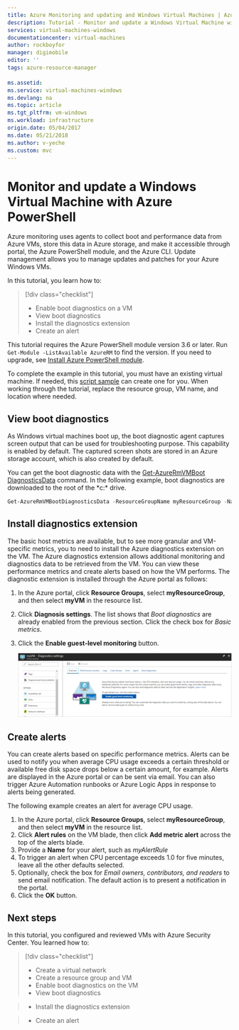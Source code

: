 ```yaml
---
title: Azure Monitoring and updating and Windows Virtual Machines | Azure
description: Tutorial - Monitor and update a Windows Virtual Machine with Azure PowerShell 
services: virtual-machines-windows
documentationcenter: virtual-machines
author: rockboyfor
manager: digimobile
editor: ''
tags: azure-resource-manager

ms.assetid: 
ms.service: virtual-machines-windows
ms.devlang: na
ms.topic: article
ms.tgt_pltfrm: vm-windows
ms.workload: infrastructure
origin.date: 05/04/2017
ms.date: 05/21/2018
ms.author: v-yeche
ms.custom: mvc
---
```


# Monitor and update a Windows Virtual Machine with Azure PowerShell

Azure monitoring uses agents to collect boot and performance data from Azure VMs, store this data in Azure storage, and make it accessible through portal, the Azure PowerShell module, and the Azure CLI. Update management allows you to manage updates and patches for your Azure Windows VMs.

In this tutorial, you learn how to:

> [!div class="checklist"]
> * Enable boot diagnostics on a VM
> * View boot diagnostics
> * Install the diagnostics extension
> * Create an alert

This tutorial requires the Azure PowerShell module version 3.6 or later. Run `Get-Module -ListAvailable AzureRM` to find the version. If you need to upgrade, see [Install Azure PowerShell module](https://docs.microsoft.com/powershell/azure/install-azurerm-ps).

To complete the example in this tutorial, you must have an existing virtual machine. If needed, this [script sample](../scripts/virtual-machines-windows-powershell-sample-create-vm.md) can create one for you. When working through the tutorial, replace the resource group, VM name, and location where needed.

## View boot diagnostics

As Windows virtual machines boot up, the boot diagnostic agent captures screen output that can be used for troubleshooting purpose. This capability is enabled by default. The captured screen shots are stored in an Azure storage account, which is also created by default.

You can get the boot diagnostic data with the [Get-​Azure​Rm​VM​Boot​Diagnostics​Data](https://docs.microsoft.com/powershell/module/azurerm.compute/get-azurermvmbootdiagnosticsdata) command. In the following example, boot diagnostics are downloaded to the root of the *c:\* drive.

```powershell
Get-AzureRmVMBootDiagnosticsData -ResourceGroupName myResourceGroup -Name myVM -Windows -LocalPath "c:\"
```

## Install diagnostics extension

The basic host metrics are available, but to see more granular and VM-specific metrics, you to need to install the Azure diagnostics extension on the VM. The Azure diagnostics extension allows additional monitoring and diagnostics data to be retrieved from the VM. You can view these performance metrics and create alerts based on how the VM performs. The diagnostic extension is installed through the Azure portal as follows:

1. In the Azure portal, click **Resource Groups**, select **myResourceGroup**, and then select **myVM** in the resource list.
2. Click **Diagnosis settings**. The list shows that *Boot diagnostics* are already enabled from the previous section. Click the check box for *Basic metrics*.
3. Click the **Enable guest-level monitoring** button.

    ![View diagnostic metrics](./media/tutorial-monitoring/enable-diagnostics-extension.png)

## Create alerts

You can create alerts based on specific performance metrics. Alerts can be used to notify you when average CPU usage exceeds a certain threshold or available free disk space drops below a certain amount, for example. Alerts are displayed in the Azure portal or can be sent via email. You can also trigger Azure Automation runbooks or Azure Logic Apps in response to alerts being generated.

The following example creates an alert for average CPU usage.

1. In the Azure portal, click **Resource Groups**, select **myResourceGroup**, and then select **myVM** in the resource list.
2. Click **Alert rules** on the VM blade, then click **Add metric alert** across the top of the alerts blade.
4. Provide a **Name** for your alert, such as *myAlertRule*
5. To trigger an alert when CPU percentage exceeds 1.0 for five minutes, leave all the other defaults selected.
6. Optionally, check the box for *Email owners, contributors, and readers* to send email notification. The default action is to present a notification in the portal.
7. Click the **OK** button.

## Next steps
In this tutorial, you configured and reviewed VMs with Azure Security Center. You learned how to:

> [!div class="checklist"]
> * Create a virtual network
> * Create a resource group and VM 
> * Enable boot diagnostics on the VM
> * View boot diagnostics

> * Install the diagnostics extension

> * Create an alert
<!--Update_Description: update meta properties, wording update-->

